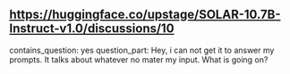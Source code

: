 ## https://huggingface.co/upstage/SOLAR-10.7B-Instruct-v1.0/discussions/10

contains_question: yes
question_part: Hey, i can not get it to answer my prompts. It talks about whatever no mater my input. What is going on?